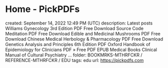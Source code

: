 # Home - PickPDFs

created: September 14, 2022 12:49 PM (UTC)
description: Latest posts Williams Gynecology 3rd Edition PDF Free Download Source Code Meditation PDF Free Download Edible and Medicinal Mushrooms PDF Free Download Chinese Medical Herbology & Pharmacology PDF Free Download Genetics Analysis and Principles 6th Edition PDF Oxford Handbook of Epidemiology for Clinicians PDF » Free PDF EPUB Medical Books Clinical Manual of Cultural Psychiatry …
folder: BOOKMRKS-MTHRFCKR / REFERENCE-MTHRFCKR / EDU
tags: edu
url: https://pickpdfs.com